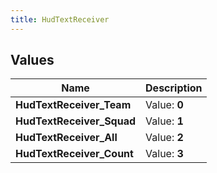```yaml
---
title: HudTextReceiver
---
```


## Values
| Name | Description |
| ---- | ----------- |
| **HudTextReceiver_Team** | Value: **0** |
| **HudTextReceiver_Squad** | Value: **1** |
| **HudTextReceiver_All** | Value: **2** |
| **HudTextReceiver_Count** | Value: **3** |

